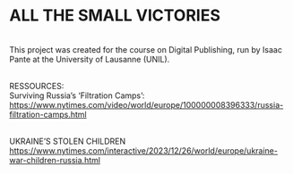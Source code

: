 # ALL THE SMALL VICTORIES
<br>
This project was created for the course on Digital Publishing, run by Isaac Pante at the University of Lausanne (UNIL).
<br><br>

RESSOURCES: <br>
Surviving Russia’s ‘Filtration Camps’: <br>
https://www.nytimes.com/video/world/europe/100000008396333/russia-filtration-camps.html
<br>
<br>

UKRAINE’S STOLEN CHILDREN<br>
https://www.nytimes.com/interactive/2023/12/26/world/europe/ukraine-war-children-russia.html
<br>
<br>
